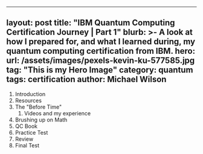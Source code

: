
---
layout: post
title:  "IBM Quantum Computing Certification Journey | Part 1"
blurb: >-
    A look at how I prepared for, and what I learned during, my quantum computing certification from IBM.
hero:
    url: /assets/images/pexels-kevin-ku-577585.jpg
    tag: "This is my Hero Image"
category: quantum
tags: certification
author: Michael Wilson
---
1. Introduction
2. Resources
3. The "Before Time"
   1. Videos and my experience
4. Brushing up on Math
5. QC Book
6. Practice Test
7. Review
8. Final Test